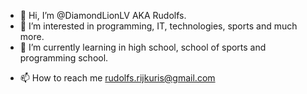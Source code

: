 - 👋 Hi, I’m @DiamondLionLV AKA Rudolfs.
- 👀 I’m interested in programming, IT, technologies, sports and much more.
- 🌱 I’m currently learning in high school, school of sports and programming school.
<!--- - 💞️ I’m looking to collaborate on ... --->
- 📫 How to reach me rudolfs.rijkuris@gmail.com

<!---
DiamondLionLV/DiamondLionLV is a ✨ special ✨ repository because its `README.md` (this file) appears on your GitHub profile.
You can click the Preview link to take a look at your changes.
--->
